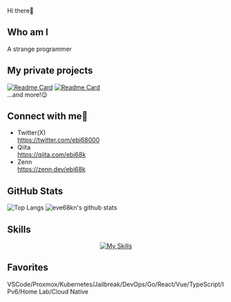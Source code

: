 Hi there👋
## Who am I
A strange programmer

## My private projects
[![Readme Card](https://github-readme-stats.vercel.app/api/pin/?username=maimai-club&repo=mikan&show_owner=true)](https://github.com/anuraghazra/github-readme-stats)
[![Readme Card](https://github-readme-stats.vercel.app/api/pin/?username=maimai-club&repo=blog&show_owner=true)](https://github.com/anuraghazra/github-readme-stats) \
...and more!😉

## Connect with me🌱
- Twitter(X) \
  https://twitter.com/ebi68000
- Qiita \
  https://qiita.com/ebi68k
- Zenn \
  https://zenn.dev/ebi68k

## GitHub Stats
![Top Langs](https://github-readme-stats.vercel.app/api/top-langs/?username=eve68k&layout=compact)
![eve68kn's github stats](https://github-readme-stats.vercel.app/api?username=eve68k&show_icons=true&count_private=true&line_height=20)

## Skills
<p align="center">
<a href="https://skillicons.dev"><img src="https://skillicons.dev/icons?i=arduino,c,cpp,cs,debian,docker,dotnet,github,golang,html,java,javascript,kubernetes,linux,markdown,nodejs,npm,nuxtjs,pinia,python,raspberrypi,react,remix,supabase,typescript,vuejs,yarn&theme=dark&perline=9" alt="My Skills" /></a>
</p>

## Favorites
VSCode/Proxmox/Kubernetes/Jailbreak/DevOps/Go/React/Vue/TypeScript/IPv6/Home Lab/Cloud Native
